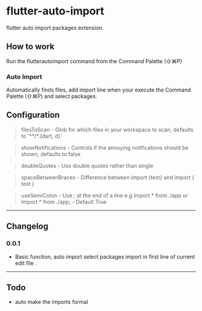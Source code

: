 # flutter-auto-import

flutter auto import packages extension.

## How to work

Run the flutterautoimport command from the Command Palette (⇧⌘P)

### Auto Import

Automatically finds files, add import line when your execute the Command Palette (⇧⌘P) and select packages.

## Configuration

> filesToScan - Glob for which files in your workspace to scan, defaults to '**/*.{dart, d}'

> showNotifications - Controls if the annoying notifications should be shown, defaults to false

> doubleQuotes - Use double quotes rather than single

> spaceBetweenBraces - Difference between import {test} and import { test }

> useSemiColon - Use ; at the end of a line e.g Import * from ./app or Import * from ./app; - Default True

----


## Changelog

### 0.0.1
- Basic function, auto import select packages import in first line of current edit file .

----

## Todo

- auto make the imports formal


